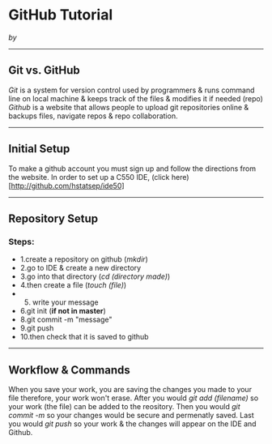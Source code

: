 # GitHub Tutorial

_by <Leslie Calle>_

---
## Git vs. GitHub
_Git_ is a system for version control used by programmers & runs command line on local machine & keeps track of the files & modifies it if needed (repo) 
_Github_ is a website that allows people to upload git repositories online & backups files, navigate repos & repo collaboration.

---
## Initial Setup
To make a github account you must sign up and follow the directions from the website.
In order to set up a C550 IDE, (click here) [http://github.com/hstatsep/ide50]


---
## Repository Setup
### Steps: 
* 1.create a repository on github (_mkdir_)
* 2.go to IDE & create a new directory 
* 3.go into that directory (_cd (directory made)_)
* 4.then create a file (_touch (file)_)
* 5. write your message 
* 6.git init (**if not in master**)
* 8.git commit -m "message"
* 9.git push 
* 10.then check that it is saved to github


---
## Workflow & Commands
When you save your work, you are saving the changes you made to your file therefore, your work won't erase.
After you would _git add (filename)_ so your work (the file) can be added to the reository.
Then you would _git commit -m_ so your changes would be secure and permenatly saved. 
Last you would _git push_ so your work & the changes will appear on the IDE and Github.